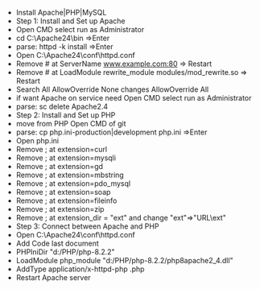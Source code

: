 - Install Apache|PHP|MySQL
- Step 1: Install and Set up Apache
- Open CMD select run as Administrator
- cd C:\Apache24\bin =>Enter
- parse: httpd -k install =>Enter
- Open C:\Apache24\conf\httpd.conf
- Remove # at ServerName www.example.com:80 => Restart
- Remove # at LoadModule rewrite_module modules/mod_rewrite.so => Restart
- Search All AllowOverride None changes AllowOverride All
- if want Apache on service need Open CMD select run as Administrator
- parse: sc delete Apache2.4
- Step 2: Install and Set up PHP
- move from PHP Open CMD of git
- parse: cp php.ini-production|development php.ini =>Enter
- Open php.ini
- Remove ; at extension=curl
- Remove ; at extension=mysqli
- Remove ; at extension=gd
- Remove ; at extension=mbstring
- Remove ; at extension=pdo_mysql
- Remove ; at extension=soap
- Remove ; at extension=fileinfo
- Remove ; at extension=zip
- Remove ; at extension_dir = "ext" and change "ext"=>"URL\ext"
- Step 3: Connect between Apache and PHP
- Open C:\Apache24\conf\httpd.conf
- Add Code last document
- PHPIniDir "d:/PHP/php-8.2.2"
- LoadModule php_module "d:/PHP/php-8.2.2/php8apache2_4.dll"
- AddType application/x-httpd-php .php
- Restart Apache server
